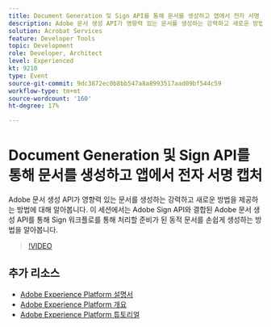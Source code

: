 ```yaml
---
title: Document Generation 및 Sign API를 통해 문서를 생성하고 앱에서 전자 서명 캡처
description: Adobe 문서 생성 API가 영향력 있는 문서를 생성하는 강력하고 새로운 방법을 제공하는 방법에 대해 알아봅니다. 이 세션에서는 Adobe Sign API와 결합된 Adobe 문서 생성 API를 통해 Sign 워크플로를 통해 처리할 준비가 된 동적 문서를 손쉽게 생성하는 방법을 알아봅니다.
solution: Acrobat Services
feature: Developer Tools
topic: Development
role: Developer, Architect
level: Experienced
kt: 9210
type: Event
source-git-commit: 9dc3872ec0b8bb547a8a8993517aad09bf544c59
workflow-type: tm+mt
source-wordcount: '160'
ht-degree: 17%

---
```


# Document Generation 및 Sign API를 통해 문서를 생성하고 앱에서 전자 서명 캡처

Adobe 문서 생성 API가 영향력 있는 문서를 생성하는 강력하고 새로운 방법을 제공하는 방법에 대해 알아봅니다. 이 세션에서는 Adobe Sign API와 결합된 Adobe 문서 생성 API를 통해 Sign 워크플로를 통해 처리할 준비가 된 동적 문서를 손쉽게 생성하는 방법을 알아봅니다.

>[!VIDEO](https://video.tv.adobe.com/v/338094/?quality=12&learn=on&hidetitle=true)

## 추가 리소스

- [Adobe Experience Platform 설명서](https://experienceleague.adobe.com/docs/experience-platform.html)
- [Adobe Experience Platform 개요](https://experienceleague.adobe.com/docs/experience-platform/landing/home.html?lang=ko)
- [Adobe Experience Platform 튜토리얼](https://experienceleague.adobe.com/docs/platform-learn/tutorials/overview.html?lang=en)
